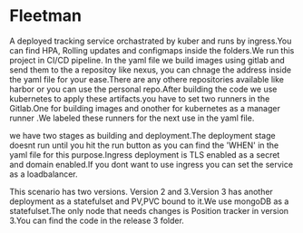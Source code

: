 # Fleetman

A deployed tracking service orchastrated by kuber and runs by ingress.You can find HPA, Rolling updates and configmaps inside the folders.We run this project in CI/CD pipeline. In the yaml file we build images using gitlab and send them to the a repositoy like nexus, you can chnage the address inside the yaml file for your ease.There are any othere repositories available like harbor or you can use the personal repo.After building the code we use kubernetes to apply these artifacts.you have to set two runners in the Gitlab.One for building images and onother for kubernetes as a manager runner .We labeled these runners for the next use in the yaml file.


we have two stages as building and deployment.The deployment stage doesnt run until you hit the run button as you can find the 'WHEN' in the yaml file for this purpose.Ingress deployment is TLS enabled as a secret and domain enabled.If you dont want to use ingress you can set the service as a loadbalancer.


This scenario has two versions. Version 2 and 3.Version 3 has another deployment as a statefulset and PV,PVC bound to it.We use mongoDB as a statefulset.The only  node that needs changes is Position tracker in version 3.You can find the code in the release 3 folder.
